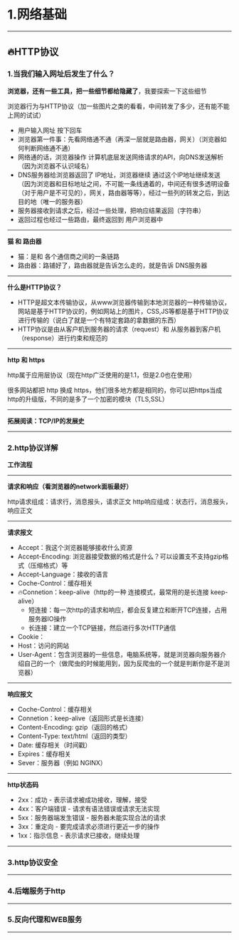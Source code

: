 # 1.网络基础

---

## 🔥HTTP协议

### 1.当我们输入网址后发生了什么？

**浏览器，还有一些工具，把一些细节都给隐藏了**，我要探索一下这些细节

浏览器行为与HTTP协议（加一些图片之类的看看，中间转发了多少，还有能不能上网的试试）

- 用户输入网址 按下回车
- 浏览器第一件事：先看网络通不通（再深一层就是路由器，网关）（浏览器如何判断网络通不通）
- 网络通的话，浏览器操作 计算机底层发送网络请求的API，向DNS发送解析（因为浏览器不认识域名）
- DNS服务器给浏览器返回了 IP地址，浏览器继续 通过这个IP地址继续发送（因为浏览器和目标地址之间，不可能一条线通着的，中间还有很多透明设备（对于用户是不可见的），网关，路由器等等），经过一些列的转发之后，到达目的地（唯一的服务器）
- 服务器接收到请求之后，经过一些处理，把响应结果返回（字符串）
- 返回过程也经过一些路由，最终返回到 用户浏览器中

---

**猫 和 路由器**

- 猫：是和 各个通信商之间的一条链路
- 路由器：路铺好了，路由器就是告诉怎么走的，就是告诉 DNS服务器

---

**什么是HTTP协议？**

- HTTP是超文本传输协议，从www浏览器传输到本地浏览器的一种传输协议，网站是基于HTTP协议的，例如网站上的图片，CSS,JS等都是基于HTTP协议进行传输的（说白了就是一个有特定套路的拿数据的东西）
- HTTP协议是由从客户机到服务器的请求（request）和 从服务器到客户机（response）进行约束和规范的


---

**http 和 https**

http属于应用层协议（现在http广泛使用的是1.1，但是2.0也在使用）

很多网站都把 http 换成 https，他们很多地方都是相同的，你可以把https当成 http的升级版，不同的是多了一个加密的模块（TLS,SSL）

---

**拓展阅读：TCP/IP的发展史**




---

### 2.http协议详解

**工作流程**

---

**请求和响应（看浏览器的network面板最好）**

http请求组成：请求行，消息报头，请求正文
http响应组成：状态行，消息报头，响应正文

---

**请求报文**

- Accept：我这个浏览器能够接收什么资源
- Accept-Encoding: 浏览器接受数据的格式是什么？可以设置支不支持gzip格式（压缩格式）等
- Accept-Language：接收的语言
- Coche-Control：缓存相关
- 🔥Connetion：keep-alive（http的一种 连接模式，最常用的是长连接 keep-alive）
    - 短连接：每一次http的请求和响应，都会反复建立和断开TCP连接，占用服务器IO操作
    - 长连接：建立一个TCP链接，然后进行多次HTTP通信
- Cookie：
- Host：访问的网站
- User-Agent：包含浏览器的一些信息，电脑系统等，就是浏览器向服务器介绍自己的一个（做爬虫的时候能用到，因为反爬虫的一个就是判断你是不是浏览器）

---

**响应报文**

- Coche-Control：缓存相关
- Connetion：keep-alive（返回形式是长连接）
- Content-Encoding: gzip（返回的格式）
- Content-Type: text/html（返回的类型）
- Date: 缓存相关（时间戳）
- Expires：缓存相关
- Sever：服务器（例如 NGINX）


---

**http状态码**

- 2xx：成功 - 表示请求被成功接收，理解，接受
- 4xx：客户端错误 - 请求有语法错误或请求无法实现
- 5xx：服务器端发生错误 - 服务器未能实现合法的请求
- 3xx：重定向 - 要完成请求必须进行更近一步的操作
- 1xx：指示信息 - 表示请求已接收，继续处理

---

### 3.http协议安全


---

### 4.后端服务于http

---

### 5.反向代理和WEB服务

---





